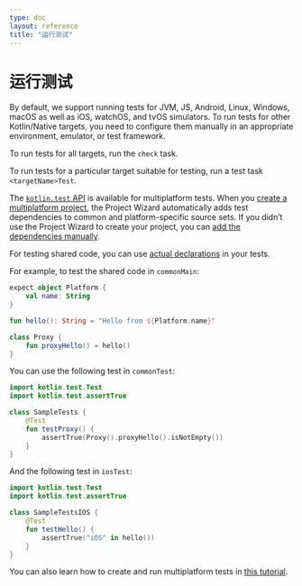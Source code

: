 ```yaml
---
type: doc
layout: reference
title: "运行测试"
---
```


# 运行测试

By default, we support running tests for JVM, JS, Android, Linux, Windows, macOS as well as iOS, watchOS, and tvOS simulators. 
To run tests for other Kotlin/Native targets, you need to configure them manually in an appropriate environment, emulator, 
or test framework.

To run tests for all targets, run the `check` task.

To run tests for a particular target suitable for testing, run a test task `<targetName>Test`.

The [`kotlin.test` API](../../api/latest/kotlin.test/index.html) is available for multiplatform tests. When you [create a multiplatform project](mpp-create-lib.html), 
the Project Wizard automatically adds test dependencies to common and platform-specific source sets. If you didn’t use 
the Project Wizard to create your project, you can [add the dependencies manually](using-gradle.html#set-dependencies-on-test-libraries).

For testing shared code, you can use [actual declarations](mpp-connect-to-apis.html) in your tests.

For example, to test the shared code in `commonMain`:



```kotlin
expect object Platform {
    val name: String
}

fun hello(): String = "Hello from ${Platform.name}"

class Proxy {
    fun proxyHello() = hello()
}
```



You can use the following test in `commonTest`:



```kotlin
import kotlin.test.Test
import kotlin.test.assertTrue

class SampleTests {
    @Test
    fun testProxy() {
        assertTrue(Proxy().proxyHello().isNotEmpty())
    }
}
```



And the following test in `iosTest`:



```kotlin
import kotlin.test.Test
import kotlin.test.assertTrue

class SampleTestsIOS {
    @Test
    fun testHello() {
        assertTrue("iOS" in hello())
    }
}

```



You can also learn how to create and run multiplatform tests in [this tutorial](../tutorials/mpp/multiplatform-library.html#testing).
